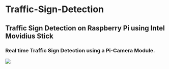 # Traffic-Sign-Detection
## Traffic Sign Detection on Raspberry Pi using Intel Movidius Stick

### Real time Traffic Sign Detection using a Pi-Camera Module.
![](images/11.jpg)
